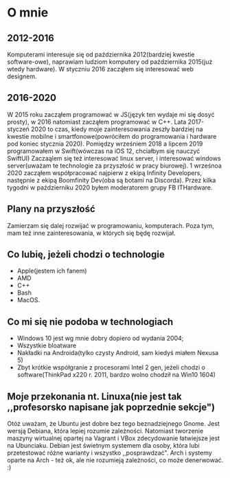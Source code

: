 # **O mnie**

## 2012-2016
Komputerami interesuje się od października 2012(bardziej kwestie software-owe), naprawiam ludziom komputery od października 2015(już wtedy hardware). W styczniu 2016 zacząłem się interesować web designem.
## 2016-2020
W 2015 roku zacząłem programować w JS(język ten wydaje mi się dosyć prosty), w 2016 natomiast zacząłem programować w C++. Lata 2017-styczeń 2020 to czas, kiedy moje zainteresowania zeszły bardziej na kwestie mobilne i smartfonowe(powróciłem do programowania i hardware pod koniec stycznia 2020). Pomiędzy wrześniem 2018 a lipcem 2019 programowałem w Swift(wówczas na iOS 12, chciałbym się nauczyć SwiftUI) Zaczaąlem się też interesować linux server, i interesować windows server(uważam te technologie za przyszłość w pracy biurowej). 1 wrześnoa 2020 zacząłem współpracować najpierw z ekipą Infinity Developers, następnie z ekipą Boomfinity Dev(oba są botami na Discorda). Przez kilka tygodni w październiku 2020 byłem moderatorem grupy FB ITHardware.
## Plany na przyszłość
Zamierzam się dalej rozwijać w programowaniu, komputerach. Poza tym, mam też inne zainteresowania, w których się będę rozwijał.
## Co lubię, jeżeli chodzi o technologie
- Apple(jestem ich fanem)
- AMD
- C++
- Bash
- MacOS.
## Co mi się nie podoba w technologiach
- Windows 10 jest wg mnie dobry dopiero od wydania 2004;
- Wszystkie bloatware 
- Nakładki na Androida(tylko czysty Android, sam kiedyś miałem Nexusa 5)
- Zbyt krótkie współgranie z procesorami Intel 2 gen, jeżeli chodzi o software(ThinkPad x220 r. 2011, bardzo wolno chodził na Win10 1604)
## Moje przekonania nt. Linuxa(nie jest tak ,,profesorsko napisane jak poprzednie sekcje")
Otóż uważam, że Ubuntu jest dobre bez tego beznadziejnego Gnome. Jest wersją  Debiana, która lepiej rozumie zależności. Natomiast tworzenie maszyny wirtualnej opartej na Vagrant i VBox zdecydowanie łatwiejsze jest na Ubunciaku. Debian jest świetnym systemem dla osoby, która lubi przetestować różne warianty i wszystko ,,posprawdzać". 
Arch i systemy oparte na Arch - też ok, ale nie rozumieją zależności, co może denerwować.
:)
